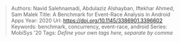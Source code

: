 > Authors: Navid Salehnamadi, Abdulaziz Alshayban, Iftekhar Ahmed, Sam Malek
> Title: A Benchmark for Event-Race Analysis in Android Apps
> Year: 2020
> Url: https://doi.org/10.1145/3386901.3396602
> Keywords: benchmark, concurrency, event-race, android
> Series: MobiSys '20
> Tags: *Define your own tags here, separate by comma*